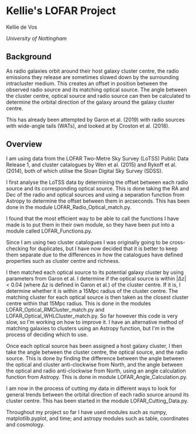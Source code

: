 # Kellie's LOFAR Project

Kellie de Vos

*University of Nottingham*

## Background

As radio galaxies orbit around their host galaxy cluster centre, the radio emissions they release are sometimes slowed down by the surrounding intracluster medium. This creates an offset in position between the observed radio source and its matching optical source. The angle between the cluster centre, optical source and radio source can then be calculated to determine the orbital direction of the galaxy around the galaxy cluster centre.

This has already been attempted by Garon et al. (2019) with radio sources with wide-angle tails (WATs), and looked at by Croston et al. (2018).

## Overview

I am using data from the LOFAR Two-Metre Sky Survey (LoTSS) Public Data Release 1, and cluster catalogues by Wen et al. (2015) and Rykoff et al. (2014), both of which utilise the Sloan Digital Sky Survey (SDSS).

I first analyse the LoTSS data by determining the offset between each radio source and its corresponding optical source. This is done taking the RA and Dec of the radio and optical sources and using a separation function from Astropy to determine the offset between them in arcseconds. This has been done in the module LOFAR_Radio_Optical_match.py.

I found that the most efficient way to be able to call the functions I have made is to put them in their own module, so they have been put into a module called LOFAR_Functions.py.

Since I am using two cluster catalogues I was originally going to be cross-checking for duplicates, but I have now decided that it is better to keep them separate due to the differences in how the catalogues have defined properties such as cluster centre and richness.

I then matched each optical source to its potential galaxy cluster by using parameters from Garon et al. I determine if the optical source is within |Δz| < 0.04 (where Δz is defined in Garon et al.) of the cluster centre. If it is, I determine whether it is within a 15Mpc radius of the cluster centre. The matching cluster for each optical source is then taken as the closest cluster centre within that 15Mpc radius. This is done in the modules LOFAR_Optical_RMCluster_match.py and LOFAR_Optical_WHLCluster_match.py. So far however this code is very slow, so I'm working on how to improve it. I have an alternative method of matching galaxies to clusters using an Astropy function, but I'm in the process of deciding which to use.

Once each optical source has been assigned a host galaxy cluster, I then take the angle between the cluster centre, the optical source, and the radio source. This is done by finding the difference between the angle between the optical and cluster anti-clockwise from North, and the angle between the optical and radio anti-clockwise from North, using an angle calculation function from Astropy. This is done in module LOFAR_Angle_Calculation.py.

I am now in the process of cutting my data in different ways to look for general trends between the orbital direction of each radio source around its cluster centre. This has been started in the module LOFAR_Cutting_Data.py.

Throughout my project so far I have used modules such as numpy, matplotlib.pyplot, and time; and astropy modules such as table, coordinates and cosmology.
